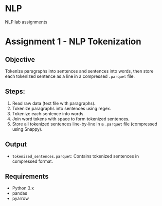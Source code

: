 # NLP
NLP lab assignments
# Assignment 1 - NLP Tokenization

## Objective
Tokenize paragraphs into sentences and sentences into words, then store each tokenized sentence as a line in a compressed `.parquet` file.

## Steps:
1. Read raw data (text file with paragraphs).
2. Tokenize paragraphs into sentences using regex.
3. Tokenize each sentence into words.
4. Join word tokens with space to form tokenized sentences.
5. Store all tokenized sentences line-by-line in a `.parquet` file (compressed using Snappy).

## Output
- `tokenized_sentences.parquet`: Contains tokenized sentences in compressed format.

## Requirements
- Python 3.x
- pandas
- pyarrow
